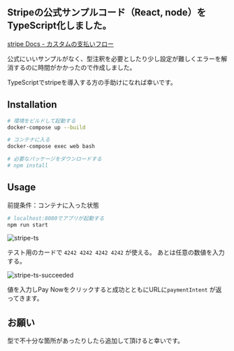 ## Stripeの公式サンプルコード（React, node）をTypeScript化しました。

[stripe Docs - カスタムの支払いフロー](https://stripe.com/docs/payments/quickstart)

公式にいいサンプルがなく、型注釈を必要としたり少し設定が難しくエラーを解消するのに時間がかかったので作成しました。

TypeScriptでstripeを導入する方の手助けになれば幸いです。


## Installation

```bash
# 環境をビルドして起動する
docker-compose up --build

# コンテナに入る
docker-compose exec web bash

# 必要なパッケージをダウンロードする
# npm install
```

## Usage

前提条件：コンテナに入った状態

```bash
# localhost:8080でアプリが起動する
npm run start
```

![stripe-ts](https://user-images.githubusercontent.com/23703281/155453501-914bd2cd-923a-4757-a1ef-7c93041aaff4.png)

テスト用のカードで `4242 4242 4242 4242` が使える。
あとは任意の数値を入力する。

![stripe-ts-succeeded](https://user-images.githubusercontent.com/23703281/155454997-0ae29fed-72c5-4170-b45e-38d2f8797308.png)

値を入力しPay Nowをクリックすると成功とともにURLに`paymentIntent` が返ってきます。


## お願い

型で不十分な箇所があったりしたら追加して頂けると幸いです。
